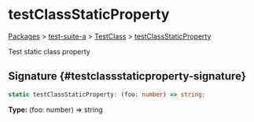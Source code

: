 # testClassStaticProperty

[Packages](/) \> [test-suite-a](/test-suite-a/) \> [TestClass](/test-suite-a/testclass-class/) \> [testClassStaticProperty](/test-suite-a/testclass-class/testclassstaticproperty-property)

Test static class property

## Signature {#testclassstaticproperty-signature}

```typescript
static testClassStaticProperty: (foo: number) => string;
```

**Type:** (foo: number) =\> string
